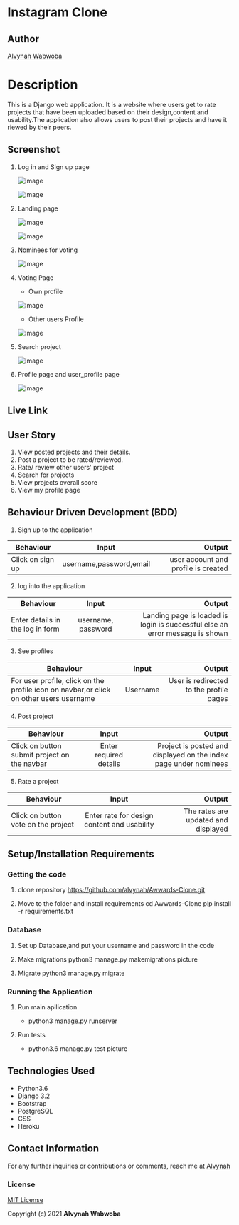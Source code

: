 # Instagram Clone 

## Author
 [Alvynah Wabwoba](https://github.com/alvynah)


# Description
This is a Django web application. It is a website where users get to rate projects that have been uploaded based on their design,content and usability.The application also allows users to post their projects and have it riewed by their peers.

## Screenshot
1. Log in and Sign up page

    ![image](./static/images/signup.png)


    ![image](./static/images/login.png)


2. Landing page

    ![image](./static/images/landingpage1.png)

    ![image](./static/images/landingpage2.png)

3. Nominees for voting 

    ![image](./static/images/searchNaomi.png)
    

4. Voting Page
    * Own profile

    ![image](./static/images/profileUser.png)

    * Other users Profile

    ![image](./static/images/profileother.png)
 

5. Search project

    ![image](./static/images/comment.png)


6. Profile page and user_profile page

    ![image](./static/images/comment.png)
    




## Live Link

## User Story

1. View posted projects and their details.
2. Post a project to be rated/reviewed.
3. Rate/ review other users' project
4. Search for projects 
5. View projects overall score
6. View my profile page


## Behaviour Driven Development (BDD)

1. Sign up to the application

|Behaviour 	           |    Input 	                 |       Output          |
|----------------------------------------------|:-----------------------------------:|-----------------------------:|       
| Click on sign up  | username,password,email | user account and profile is created  | 

2. log into the application 

|Behaviour 	           |    Input 	                 |       Output          |
|----------------------------------------------|:-----------------------------------:|-----------------------------:|       
| Enter details in the log in form   | username, password| Landing page is loaded is login is successful else an error message is shown  | 


3. See profiles 

|Behaviour 	           |    Input 	                 |       Output          |
|----------------------------------------------|:-----------------------------------:|-----------------------------:|       
| For user profile, click on the profile icon on navbar,or click on other users username | Username| User is redirected to the profile pages  |  

4. Post project

|Behaviour 	           |    Input 	                 |       Output          |
|----------------------------------------------|:-----------------------------------:|-----------------------------:|       
| Click on button submit project on the navbar | Enter required details| Project is posted and displayed on the index page under nominees | 


5. Rate a project

|Behaviour 	           |    Input 	                 |       Output          |
|----------------------------------------------|:-----------------------------------:|-----------------------------:|       
| Click on button vote on the project  | Enter rate for design content and usability | The rates are updated and displayed  |




## Setup/Installation Requirements
### Getting the code
1. clone repository
   https://github.com/alvynah/Awwards-Clone.git
    
2. Move to the folder and install requirements
    cd Awwards-Clone
    pip install -r requirements.txt
### Database

1. Set up Database,and put your username and password in the code

2. Make migrations
    python3 manage.py makemigrations picture

3. Migrate
   python3 manage.py migrate 
    
### Running the Application
1. Run main apllication
   * python3 manage.py runserver

2. Run tests
    
   * python3.6 manage.py test picture

## Technologies Used

* Python3.6
* Django 3.2
* Bootstrap
* PostgreSQL
* CSS
* Heroku

## Contact Information
For any further inquiries or contributions or comments, reach me at [Alvynah](juvatalvynah@gmail.com)
### License
[MIT License](https://github.com/alvynah/Awwards-Clone/blob/main/License)

Copyright (c) 2021 **Alvynah Wabwoba**